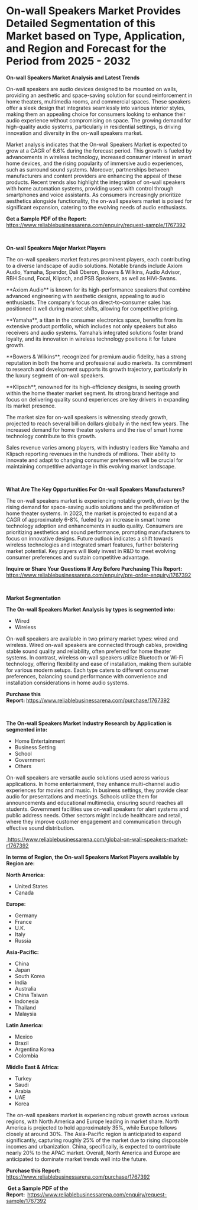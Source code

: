 <p><h1>On-wall Speakers Market Provides Detailed Segmentation of this Market based on Type, Application, and Region and Forecast for the Period from 2025 - 2032</h1></p><p><strong>On-wall Speakers Market Analysis and Latest Trends</strong></p>
<p><p>On-wall speakers are audio devices designed to be mounted on walls, providing an aesthetic and space-saving solution for sound reinforcement in home theaters, multimedia rooms, and commercial spaces. These speakers offer a sleek design that integrates seamlessly into various interior styles, making them an appealing choice for consumers looking to enhance their audio experience without compromising on space. The growing demand for high-quality audio systems, particularly in residential settings, is driving innovation and diversity in the on-wall speakers market.</p><p>Market analysis indicates that the On-wall Speakers Market is expected to grow at a CAGR of 6.6% during the forecast period. This growth is fueled by advancements in wireless technology, increased consumer interest in smart home devices, and the rising popularity of immersive audio experiences, such as surround sound systems. Moreover, partnerships between manufacturers and content providers are enhancing the appeal of these products. Recent trends also highlight the integration of on-wall speakers with home automation systems, providing users with control through smartphones and voice assistants. As consumers increasingly prioritize aesthetics alongside functionality, the on-wall speakers market is poised for significant expansion, catering to the evolving needs of audio enthusiasts.</p></p>
<p><strong>Get a Sample PDF of the Report:&nbsp;</strong> <a href="https://www.reliablebusinessarena.com/enquiry/request-sample/1767392?utm_campaign=3581&utm_medium=2&utm_source=Github&utm_content=ia&utm_term=15042025&utm_id=on-wall-speakers">https://www.reliablebusinessarena.com/enquiry/request-sample/1767392</a></p>
<p>&nbsp;</p>
<p><strong>On-wall Speakers Major Market Players</strong></p>
<p><p>The on-wall speakers market features prominent players, each contributing to a diverse landscape of audio solutions. Notable brands include Axiom Audio, Yamaha, Spendor, Dali Oberon, Bowers & Wilkins, Audio Advisor, RBH Sound, Focal, Klipsch, and PSB Speakers, as well as HiVi-Swans.</p><p>**Axiom Audio** is known for its high-performance speakers that combine advanced engineering with aesthetic designs, appealing to audio enthusiasts. The company's focus on direct-to-consumer sales has positioned it well during market shifts, allowing for competitive pricing.</p><p>**Yamaha**, a titan in the consumer electronics space, benefits from its extensive product portfolio, which includes not only speakers but also receivers and audio systems. Yamaha’s integrated solutions foster brand loyalty, and its innovation in wireless technology positions it for future growth.</p><p>**Bowers & Wilkins**, recognized for premium audio fidelity, has a strong reputation in both the home and professional audio markets. Its commitment to research and development supports its growth trajectory, particularly in the luxury segment of on-wall speakers.</p><p>**Klipsch**, renowned for its high-efficiency designs, is seeing growth within the home theater market segment. Its strong brand heritage and focus on delivering quality sound experiences are key drivers in expanding its market presence.</p><p>The market size for on-wall speakers is witnessing steady growth, projected to reach several billion dollars globally in the next few years. The increased demand for home theater systems and the rise of smart home technology contribute to this growth.</p><p>Sales revenue varies among players, with industry leaders like Yamaha and Klipsch reporting revenues in the hundreds of millions. Their ability to innovate and adapt to changing consumer preferences will be crucial for maintaining competitive advantage in this evolving market landscape.</p></p>
<p>&nbsp;</p>
<p><strong>What Are The Key Opportunities For On-wall Speakers Manufacturers?</strong></p>
<p><p>The on-wall speakers market is experiencing notable growth, driven by the rising demand for space-saving audio solutions and the proliferation of home theater systems. In 2023, the market is projected to expand at a CAGR of approximately 6-8%, fueled by an increase in smart home technology adoption and enhancements in audio quality. Consumers are prioritizing aesthetics and sound performance, prompting manufacturers to focus on innovative designs. Future outlook indicates a shift towards wireless technologies and integrated smart features, further bolstering market potential. Key players will likely invest in R&D to meet evolving consumer preferences and sustain competitive advantage.</p></p>
<p><strong>Inquire or Share Your Questions If Any Before Purchasing This Report:</strong> <a href="https://www.reliablebusinessarena.com/enquiry/pre-order-enquiry/1767392?utm_campaign=3581&utm_medium=2&utm_source=Github&utm_content=ia&utm_term=15042025&utm_id=on-wall-speakers">https://www.reliablebusinessarena.com/enquiry/pre-order-enquiry/1767392</a></p>
<p>&nbsp;</p>
<p><strong>Market Segmentation</strong></p>
<p><strong>The On-wall Speakers Market Analysis by types is segmented into:</strong></p>
<p><ul><li>Wired</li><li>Wireless</li></ul></p>
<p><p>On-wall speakers are available in two primary market types: wired and wireless. Wired on-wall speakers are connected through cables, providing stable sound quality and reliability, often preferred for home theater systems. In contrast, wireless on-wall speakers utilize Bluetooth or Wi-Fi technology, offering flexibility and ease of installation, making them suitable for various modern setups. Each type caters to different consumer preferences, balancing sound performance with convenience and installation considerations in home audio systems.</p></p>
<p><strong>Purchase this Report:&nbsp;</strong><a href="https://www.reliablebusinessarena.com/purchase/1767392?utm_campaign=3581&utm_medium=2&utm_source=Github&utm_content=ia&utm_term=15042025&utm_id=on-wall-speakers">https://www.reliablebusinessarena.com/purchase/1767392</a></p>
<p>&nbsp;</p>
<p><strong>The On-wall Speakers Market Industry Research by Application is segmented into:</strong></p>
<p><ul><li>Home Entertainment</li><li>Business Setting</li><li>School</li><li>Government</li><li>Others</li></ul></p>
<p><p>On-wall speakers are versatile audio solutions used across various applications. In home entertainment, they enhance multi-channel audio experiences for movies and music. In business settings, they provide clear audio for presentations and meetings. Schools utilize them for announcements and educational multimedia, ensuring sound reaches all students. Government facilities use on-wall speakers for alert systems and public address needs. Other sectors might include healthcare and retail, where they improve customer engagement and communication through effective sound distribution.</p></p>
<p><a href="https://www.reliablebusinessarena.com/global-on-wall-speakers-market-r1767392?utm_campaign=3581&utm_medium=2&utm_source=Github&utm_content=ia&utm_term=15042025&utm_id=on-wall-speakers">&nbsp;https://www.reliablebusinessarena.com/global-on-wall-speakers-market-r1767392</a></p>
<p><strong>In terms of Region, the On-wall Speakers Market Players available by Region are:</strong></p>
<p>
    <p> <strong> North America: </strong>
        <ul>
            <li>United States</li>
            <li>Canada</li>
        </ul>
        </p> 
    <p> <strong> Europe: </strong>
        <ul>
            <li>Germany</li>
            <li>France</li>
            <li>U.K.</li>
            <li>Italy</li>
            <li>Russia</li>
        </ul>
        </p> 
    <p> <strong> Asia-Pacific: </strong>
        <ul>
            <li>China</li>
            <li>Japan</li>
            <li>South Korea</li>
            <li>India</li>
            <li>Australia</li>
            <li>China Taiwan</li>
            <li>Indonesia</li>
            <li>Thailand</li>
            <li>Malaysia</li>
        </ul>
        </p> 
    <p> <strong> Latin America: </strong>
        <ul>
            <li>Mexico</li>
            <li>Brazil</li>
            <li>Argentina Korea</li>
            <li>Colombia</li>
        </ul>
        </p> 
    <p> <strong> Middle East & Africa: </strong>
        <ul>
            <li>Turkey</li>
            <li>Saudi</li>
            <li>Arabia</li>
            <li>UAE</li>
            <li>Korea</li>
        </ul>
    </p>
    </p>
<p><p>The on-wall speakers market is experiencing robust growth across various regions, with North America and Europe leading in market share. North America is projected to hold approximately 35%, while Europe follows closely at around 30%. The Asia-Pacific region is anticipated to expand significantly, capturing roughly 25% of the market due to rising disposable incomes and urbanization. China, specifically, is expected to contribute nearly 20% to the APAC market. Overall, North America and Europe are anticipated to dominate market trends well into the future.</p></p>
<p><strong>Purchase this Report: </strong><a href="https://www.reliablebusinessarena.com/purchase/1767392?utm_campaign=3581&utm_medium=2&utm_source=Github&utm_content=ia&utm_term=15042025&utm_id=on-wall-speakers">https://www.reliablebusinessarena.com/purchase/1767392</a></p>
<p>&nbsp;<strong>Get a Sample PDF of the Report:&nbsp;&nbsp;</strong><a href="https://www.reliablebusinessarena.com/enquiry/request-sample/1767392?utm_campaign=3581&utm_medium=2&utm_source=Github&utm_content=ia&utm_term=15042025&utm_id=on-wall-speakers">https://www.reliablebusinessarena.com/enquiry/request-sample/1767392</a></p>
<p><strong></strong></p>
<p><p></p><p></p><p></p></p>